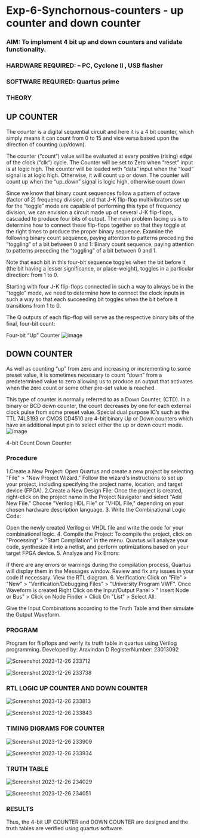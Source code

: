 # Exp-6-Synchornous-counters - up counter and down counter 
### AIM: To implement 4 bit up and down counters and validate  functionality.
### HARDWARE REQUIRED:  – PC, Cyclone II , USB flasher
### SOFTWARE REQUIRED:   Quartus prime
### THEORY 

## UP COUNTER 
The counter is a digital sequential circuit and here it is a 4 bit counter, which simply means it can count from 0 to 15 and vice versa based upon the direction of counting (up/down). 

The counter (“count“) value will be evaluated at every positive (rising) edge of the clock (“clk“) cycle.
The Counter will be set to Zero when “reset” input is at logic high.
The counter will be loaded with “data” input when the “load” signal is at logic high. Otherwise, it will count up or down.
The counter will count up when the “up_down” signal is logic high, otherwise count down

Since we know that binary count sequences follow a pattern of octave (factor of 2) frequency division, and that J-K flip-flop multivibrators set up for the “toggle” mode are capable of performing this type of frequency division, we can envision a circuit made up of several J-K flip-flops, cascaded to produce four bits of output.
The main problem facing us is to determine how to connect these flip-flops together so that they toggle at the right times to produce the proper binary sequence.
Examine the following binary count sequence, paying attention to patterns preceding the “toggling” of a bit between 0 and 1:
Binary count sequence, paying attention to patterns preceding the “toggling” of a bit between 0 and 1.

Note that each bit in this four-bit sequence toggles when the bit before it (the bit having a lesser significance, or place-weight), toggles in a particular direction: from 1 to 0.



 
 

Starting with four J-K flip-flops connected in such a way to always be in the “toggle” mode, we need to determine how to connect the clock inputs in such a way so that each succeeding bit toggles when the bit before it transitions from 1 to 0.

The Q outputs of each flip-flop will serve as the respective binary bits of the final, four-bit count:

 
 

Four-bit “Up” Counter
![image](https://user-images.githubusercontent.com/36288975/169644758-b2f4339d-9532-40c5-af40-8f4f8c942e2c.png)



## DOWN COUNTER 

As well as counting “up” from zero and increasing or incrementing to some preset value, it is sometimes necessary to count “down” from a predetermined value to zero allowing us to produce an output that activates when the zero count or some other pre-set value is reached.

This type of counter is normally referred to as a Down Counter, (CTD). In a binary or BCD down counter, the count decreases by one for each external clock pulse from some preset value. Special dual purpose IC’s such as the TTL 74LS193 or CMOS CD4510 are 4-bit binary Up or Down counters which have an additional input pin to select either the up or down count mode.
![image](https://user-images.githubusercontent.com/36288975/169644844-1a14e123-7228-4ed8-81a9-eb937dff4ac8.png)


4-bit Count Down Counter
### Procedure

1.Create a New Project: Open Quartus and create a new project by selecting "File" > "New Project Wizard." Follow the wizard's instructions to set up your project, including specifying the project name, location, and target device (FPGA). 2.Create a New Design File: Once the project is created, right-click on the project name in the Project Navigator and select "Add New File." Choose "Verilog HDL File" or "VHDL File," depending on your chosen hardware description language. 3. Write the Combinational Logic Code:

Open the newly created Verilog or VHDL file and write the code for your combinational logic. 4. Compile the Project: To compile the project, click on "Processing" > "Start Compilation" in the menu. Quartus will analyze your code, synthesize it into a netlist, and perform optimizations based on your target FPGA device. 5. Analyze and Fix Errors:

If there are any errors or warnings during the compilation process, Quartus will display them in the Messages window. Review and fix any issues in your code if necessary. View the RTL diagram. 6. Verification: Click on "File" > "New" > "Verification/Debugging Files" > "University Program VWF". Once Waveform is created Right Click on the Input/Output Panel > " Insert Node or Bus" > Click on Node Finder > Click On "List" > Select All.

Give the Input Combinations according to the Truth Table amd then simulate the Output Waveform.

### PROGRAM 
Program for flipflops  and verify its truth table in quartus using Verilog programming.
Developed by: Aravindan D
RegisterNumber: 23013092 

![Screenshot 2023-12-26 233712](https://github.com/Aravindan2006/Exp-6/assets/151760062/5aab8c4b-fb70-44b2-a020-8553c6a2b1cb)

![Screenshot 2023-12-26 233738](https://github.com/Aravindan2006/Exp-6/assets/151760062/c94ebe3f-c871-42cf-ad8e-915a2a91e9be)


### RTL LOGIC UP COUNTER AND DOWN COUNTER  

![Screenshot 2023-12-26 233813](https://github.com/Aravindan2006/Exp-6/assets/151760062/3f651bc8-994f-4d2a-a4ce-7ef64ceb659b)

![Screenshot 2023-12-26 233843](https://github.com/Aravindan2006/Exp-6/assets/151760062/199c45a7-5518-41b9-b6fd-754ac165715e)


### TIMING DIGRAMS FOR COUNTER  

![Screenshot 2023-12-26 233909](https://github.com/Aravindan2006/Exp-6/assets/151760062/0f9fb372-3376-4fc8-9074-aa2e9070a4a7)

![Screenshot 2023-12-26 233934](https://github.com/Aravindan2006/Exp-6/assets/151760062/efa10058-48d8-44ee-a259-80e8fd239732)


### TRUTH TABLE 

![Screenshot 2023-12-26 234029](https://github.com/Aravindan2006/Exp-6/assets/151760062/ff3dc03d-b52e-4f24-8d71-523accfda620)

![Screenshot 2023-12-26 234051](https://github.com/Aravindan2006/Exp-6/assets/151760062/b7b1f6f9-b781-409e-b35a-492dc1cefe2c)

### RESULTS 
Thus, the 4-bit UP COUNTER and DOWN COUNTER are designed and the truth tables are verified using quartus software.
